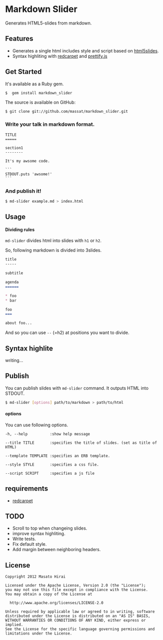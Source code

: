 
Markdown Slider
===============

Generates HTML5-slides from markdown.


Features
--------

* Generates a single html includes style and script based on [html5slides](http://html5slides.googlecode.com/).
* Syntax highliting with [redcarpet](https://github.com/tanoku/redcarpet) and [prettify.js](http://google-code-prettify.googlecode.com)


Get Started
-----------

It's available as a Ruby gem.

``` sh
$  gem install markdown_slider
```

The source is available on GitHub:

``` sh
$ git clone git://github.com/massat/markdown_slider.git
```

### Write your talk in markdown format.

    TITLE
    =====

    section1
    --------

    It's my awsome code.

    ```
    STDOUT.puts 'awsome!'
    ```

### And publish it!

``` sh
$ md-slider example.md > index.html
```

Usage
-----

#### Dividing rules

`md-slider` divides html into slides with `h1` or `h2`.

So, following markdown is divided into 3slides.

``` md
title
-----

subtitle

agenda
======

* foo
* bar

foo
===

about foo...

```

And so you can use `--` (=h2) at positions you want to divide.

Syntax highlite
---------------

writing...


Publish
-------

You can publish slides with `md-slider` command.
It outputs HTML into STDOUT.

``` sh
$ md-slider [options] path/to/markdown > path/to/html
```

#### options

You can use following options.

``` nocode
-h, --help          :show help message

--title TITLE       :specifies the title of slides. (set as title of HTML)

--template TEMPLATE :specifies an ERB template.

--style STYLE       :specifies a css file.

--script SCRIPT     :specifies a js file
```

requirements
------------

* [redcarpet](https://github.com/tanoku/redcarpet)

TODO
----

* Scroll to top when changeing slides.
* improve syntax highliting.
* Write tests.
* Fix default style.
 * Add margin between neighboring headers.

License
-------

``` nocode
Copyright 2012 Masato Hirai

Licensed under the Apache License, Version 2.0 (the "License");
you may not use this file except in compliance with the License.
You may obtain a copy of the License at

  http://www.apache.org/licenses/LICENSE-2.0

Unless required by applicable law or agreed to in writing, software
distributed under the License is distributed on an "AS IS" BASIS,
WITHOUT WARRANTIES OR CONDITIONS OF ANY KIND, either express or implied.
See the License for the specific language governing permissions and
limitations under the License.
```

